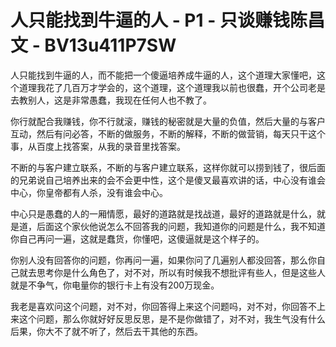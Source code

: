# 人只能找到牛逼的人 - P1 - 只谈赚钱陈昌文 - BV13u411P7SW

人只能找到牛逼的人，而不能把一个傻逼培养成牛逼的人，这个道理大家懂吧，这个道理我花了几百万才学会的，这个道理，这个道理我以前也很蠢，开个公司老是去教别人，这是非常愚蠢，我现在任何人也不教了。

你行就配合我赚钱，你不行就滚，赚钱的秘密就是大量的负值，然后大量的与客户互动，然后有问必答，不断的做服务，不断的解释，不断的做营销，每天只干这个事，从百度上找答案，从我的录音里找答案。

不断的与客户建立联系，不断的与客户建立联系，这样你就可以捞到钱了，很后面的兄弟说自己培养出来的会不会更中性，这个是傻叉最喜欢讲的话，中心没有谁会中心，你皇帝都有人杀，没有谁会中心。

中心只是愚蠢的人的一厢情愿，最好的道路就是找战道，最好的道路就是什么，就是道，后面这个家伙他说怎么不回答我的问题，我知道你的问题是什么，我不知道你自己再问一遍，这就是蠢货，你懂吧，这傻逼就是这个样子的。

你别人没有回答你的问题，你再问一遍，如果你问了几遍别人都没回答，那么你自己就去思考你是什么角色了，对不对，所以有时候我不想批评有些人，但是这些人就是不争气，你电量你的银行卡上有没有200万现金。

我老是喜欢问这个问题，对不对，你回答得上来这个问题吗，对不对，你回答不上来这个问题，那么你就好好反思反思，是不是你做错了，对不对，我生气没有什么后果，你大不了就不听了，然后去干其他的东西。

